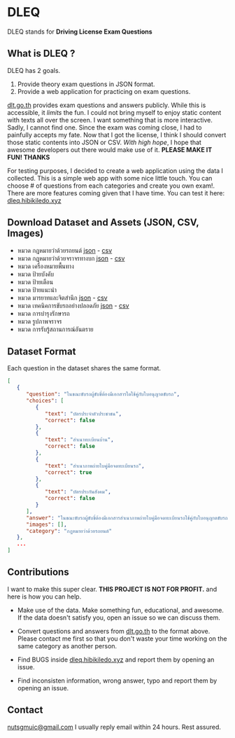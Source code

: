 # DLEQ
DLEQ stands for **Driving License Exam Questions**

## What is DLEQ ?

DLEQ has 2 goals. 
  1. Provide theory exam questions in JSON format. 
  2. Provide a web application for practicing on exam questions.

[dlt.go.th](http://apps.dlt.go.th/e_exam/index.php) provides exam questions and answers publicly. While this is accessible, it *limits* the fun. I could not bring myself to enjoy static content with texts all over the screen. I want something that is more interactive. Sadly, I cannot find one. Since the exam was coming close, I had to painfully accepts my fate. Now that I got the license, I think I should convert those static contents into JSON or CSV. *With high hope*, I hope that awesome developers out there would make use of it. **PLEASE MAKE IT FUN! THANKS**

For testing purposes, I decided to create a web application using the data I collected. This is a simple web app with some nice little touch. You can choose # of questions from each categories and create you own exam!. There are more features coming given that I have time. You can test it here: [dleq.hibikiledo.xyz](http://dleq.hibikiledo.xyz)

## Download Dataset and Assets (JSON, CSV, Images)
- หมวด กฎหมายว่าด้วยรถยนต์ [json](https://raw.githubusercontent.com/hibikiledo/DLEQ/master/datasets/%E0%B8%81%E0%B8%8E%E0%B8%AB%E0%B8%A1%E0%B8%B2%E0%B8%A2%E0%B8%A7%E0%B9%88%E0%B8%B2%E0%B8%94%E0%B9%89%E0%B8%A7%E0%B8%A2%E0%B8%A3%E0%B8%96%E0%B8%A2%E0%B8%99%E0%B8%95%E0%B9%8C.json) - [csv](https://raw.githubusercontent.com/hibikiledo/DLEQ/master/datasets/%E0%B8%81%E0%B8%8E%E0%B8%AB%E0%B8%A1%E0%B8%B2%E0%B8%A2%E0%B8%A7%E0%B9%88%E0%B8%B2%E0%B8%94%E0%B9%89%E0%B8%A7%E0%B8%A2%E0%B8%A3%E0%B8%96%E0%B8%A2%E0%B8%99%E0%B8%95%E0%B9%8C.csv)
- หมวด กฎหมายว่าด้วยจราจรทางบก [json](https://raw.githubusercontent.com/hibikiledo/DLEQ/master/datasets/%E0%B8%81%E0%B8%8E%E0%B8%AB%E0%B8%A1%E0%B8%B2%E0%B8%A2%E0%B8%A7%E0%B9%88%E0%B8%B2%E0%B8%94%E0%B9%89%E0%B8%A7%E0%B8%A2%E0%B8%88%E0%B8%A3%E0%B8%B2%E0%B8%88%E0%B8%A3%E0%B8%97%E0%B8%B2%E0%B8%87%E0%B8%9A%E0%B8%81.json) - [csv](https://raw.githubusercontent.com/hibikiledo/DLEQ/master/datasets/%E0%B8%81%E0%B8%8E%E0%B8%AB%E0%B8%A1%E0%B8%B2%E0%B8%A2%E0%B8%A7%E0%B9%88%E0%B8%B2%E0%B8%94%E0%B9%89%E0%B8%A7%E0%B8%A2%E0%B8%88%E0%B8%A3%E0%B8%B2%E0%B8%88%E0%B8%A3%E0%B8%97%E0%B8%B2%E0%B8%87%E0%B8%9A%E0%B8%81.csv)
- หมวด เครื่องหมายพื้นทาง
- หมวด ป้ายบังคับ
- หมวด ป้ายเตือน
- หมวด ป้ายแนะนำ
- หมวด มารยาทและจิตสำนึก [json](https://raw.githubusercontent.com/hibikiledo/DLEQ/master/datasets/%E0%B8%A1%E0%B8%B2%E0%B8%A3%E0%B8%A2%E0%B8%B2%E0%B8%97%E0%B9%81%E0%B8%A5%E0%B8%B0%E0%B8%88%E0%B8%B4%E0%B8%95%E0%B8%AA%E0%B8%B3%E0%B8%99%E0%B8%B6%E0%B8%81.json) - [csv](https://raw.githubusercontent.com/hibikiledo/DLEQ/master/datasets/%E0%B8%A1%E0%B8%B2%E0%B8%A3%E0%B8%A2%E0%B8%B2%E0%B8%97%E0%B9%81%E0%B8%A5%E0%B8%B0%E0%B8%88%E0%B8%B4%E0%B8%95%E0%B8%AA%E0%B8%B3%E0%B8%99%E0%B8%B6%E0%B8%81.csv)
- หมวด เทคนิคการขับรถอย่างปลอดภัย [json](https://raw.githubusercontent.com/hibikiledo/DLEQ/master/datasets/%E0%B9%80%E0%B8%97%E0%B8%84%E0%B8%99%E0%B8%B4%E0%B8%84%E0%B8%81%E0%B8%B2%E0%B8%A3%E0%B8%82%E0%B8%B1%E0%B8%9A%E0%B8%A3%E0%B8%96%E0%B8%AD%E0%B8%A2%E0%B9%88%E0%B8%B2%E0%B8%87%E0%B8%9B%E0%B8%A5%E0%B8%AD%E0%B8%94%E0%B8%A0%E0%B8%B1%E0%B8%A2.json) - [csv](https://raw.githubusercontent.com/hibikiledo/DLEQ/master/datasets/%E0%B9%80%E0%B8%97%E0%B8%84%E0%B8%99%E0%B8%B4%E0%B8%84%E0%B8%81%E0%B8%B2%E0%B8%A3%E0%B8%82%E0%B8%B1%E0%B8%9A%E0%B8%A3%E0%B8%96%E0%B8%AD%E0%B8%A2%E0%B9%88%E0%B8%B2%E0%B8%87%E0%B8%9B%E0%B8%A5%E0%B8%AD%E0%B8%94%E0%B8%A0%E0%B8%B1%E0%B8%A2.csv)
- หมวด การบำรุงรักษารถ
- หมวด รูปภาพจราจร
- หมวด การรับรู้สถานการณ์อันตราย

## Dataset Format
Each question in the dataset shares the same format.
```json
[
   {
      "question": "ในขณะขับรถผู้ขับขี่ต้องมีเอกสารใดใช้คู่กับใบอนุญาตขับรถ",
      "choices": [
         {
            "text": "บัตรประจำตัวประชาชน",
            "correct": false
         },
         {
            "text": "สำเนาทะเบียนบ้าน",
            "correct": false
         },
         {
            "text": "สำเนาภาพถ่ายใบคู่มือจดทะเบียนรถ",
            "correct": true
         },
         {
            "text": "บัตรประกันสังคม",
            "correct": false
         }
      ],      
      "answer": "ในขณะขับรถผู้ขับขี่ต้องมีเอกสารสำเนาภาพถ่ายใบคู่มือจดทะเบียนรถใช้คู่กับใบอนุญาตขับรถ",
      "images": [],
      "category": "กฎหมายว่าด้วยรถยนต์"
   },
   ...
]
```

## Contributions
I want to make this super clear. **THIS PROJECT IS NOT FOR PROFIT.** and here is how you can help.

- Make use of the data. Make something fun, educational, and awesome.  
  If the data doesn't satisfy you, open an issue so we can discuss them.  
  
- Convert questions and answers from [dlt.go.th](http://apps.dlt.go.th/e_exam/index.php) to the format above.  
  Please contact me first so that you don't waste your time working on the same category as another person.  
  
- Find BUGS inside [dleq.hibikiledo.xyz](http://dleq.hibikiledo.xyz) and report them by opening an issue.  

- Find inconsisten information, wrong answer, typo and report them by opening an issue.

## Contact
nutsgmuic@gmail.com
I usually reply email within 24 hours. Rest assured.

